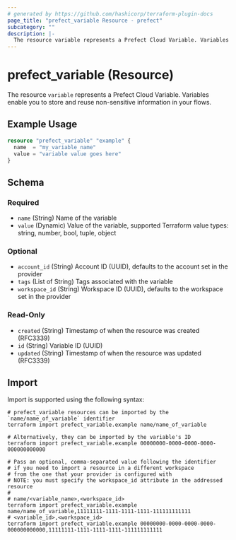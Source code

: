 ```yaml
---
# generated by https://github.com/hashicorp/terraform-plugin-docs
page_title: "prefect_variable Resource - prefect"
subcategory: ""
description: |-
  The resource variable represents a Prefect Cloud Variable. Variables enable you to store and reuse non-sensitive information in your flows.
---
```


# prefect_variable (Resource)

The resource `variable` represents a Prefect Cloud Variable. Variables enable you to store and reuse non-sensitive information in your flows.

## Example Usage

```terraform
resource "prefect_variable" "example" {
  name  = "my_variable_name"
  value = "variable value goes here"
}
```

<!-- schema generated by tfplugindocs -->
## Schema

### Required

- `name` (String) Name of the variable
- `value` (Dynamic) Value of the variable, supported Terraform value types: string, number, bool, tuple, object

### Optional

- `account_id` (String) Account ID (UUID), defaults to the account set in the provider
- `tags` (List of String) Tags associated with the variable
- `workspace_id` (String) Workspace ID (UUID), defaults to the workspace set in the provider

### Read-Only

- `created` (String) Timestamp of when the resource was created (RFC3339)
- `id` (String) Variable ID (UUID)
- `updated` (String) Timestamp of when the resource was updated (RFC3339)

## Import

Import is supported using the following syntax:

```shell
# prefect_variable resources can be imported by the `name/name_of_variable` identifier
terraform import prefect_variable.example name/name_of_variable

# Alternatively, they can be imported by the variable's ID
terraform import prefect_variable.example 00000000-0000-0000-0000-000000000000

# Pass an optional, comma-separated value following the identifier
# if you need to import a resource in a different workspace
# from the one that your provider is configured with
# NOTE: you must specify the workspace_id attribute in the addressed resource
#
# name/<variable_name>,<workspace_id>
terraform import prefect_variable.example name/name_of_variable,11111111-1111-1111-1111-111111111111
# <variable_id>,<workspace_id>
terraform import prefect_variable.example 00000000-0000-0000-0000-000000000000,11111111-1111-1111-1111-111111111111
```
